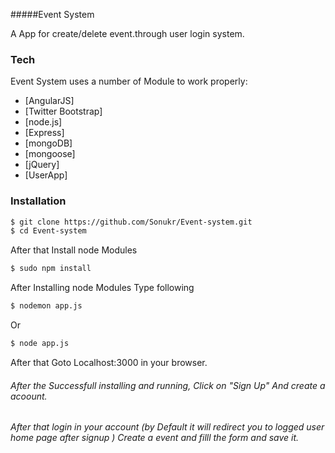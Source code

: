 #####Event System

A App for create/delete event.through user login system.


### Tech

Event System uses a number of Module to work properly:

* [AngularJS] 
* [Twitter Bootstrap] 
* [node.js] 
* [Express] 
* [mongoDB]
* [mongoose] 
* [jQuery] 
* [UserApp]

### Installation
```sh
$ git clone https://github.com/Sonukr/Event-system.git 
$ cd Event-system
```
After that Install node Modules
```sh
$ sudo npm install
```
After Installing  node Modules Type following
```sh
$ nodemon app.js
```
Or
```sh
$ node app.js
```
After that Goto Localhost:3000 in your browser.

###### After the Successfull installing and running, Click on "Sign Up" And create a acoount.
    
###### After that login in your account (by Default it will redirect you to logged user home page after signup ) Create a event and filll the form and save it.
